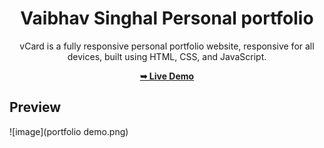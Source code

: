 <div align="center">

# Vaibhav Singhal Personal portfolio

vCard is a fully responsive personal portfolio website, responsive for all devices, built using HTML, CSS, and JavaScript.

 <a href="https://vaibhavsinghal138.github.io/Vaibhav-singhal-portfolio/"><strong>➥ Live Demo</strong></a> 
 
 </div>
 
## Preview

![image](portfolio demo.png)

